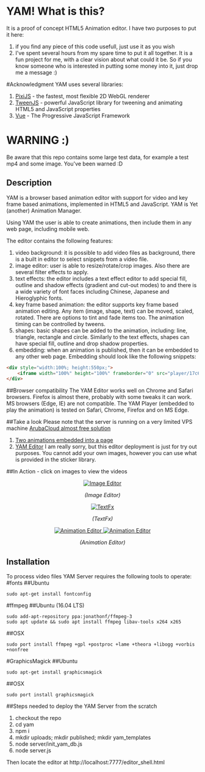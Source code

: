 # YAM! What is this?
It is a proof of concept HTML5 Animation editor. I have two purposes to put it here:

1. if you find any piece of this code usefull, just use it as you wish
2. I've spent several hours from my spare time to put it all together. It is a fun project for me, with a clear vision about what could it be. So if you know someone who is interested in putting some money into it, just drop me a message :)

#Acknowledgment
YAM uses several libraries:

1. [PixiJS](http://www.pixijs.com) - the fastest, most flexible 2D WebGL renderer
2. [TweenJS](http://www.createjs.com/tweenjs) - powerful JavaScript library for tweening and animating HTML5 and JavaScript properties
3. [Vue](https://vuejs.org) - The Progressive JavaScript Framework

# WARNING :)
Be aware that this repo contains some large test data, for example a test mp4 and some image. You've been warned :D

## Description
YAM is a browser based animation editor with support for video and key frame based animations, implemented in HTML5 and JavaScript. YAM is Yet (another) Animation Manager.

Using YAM the user is able to create animations, then include them in any web page, including mobile web.

The editor contains the following features:

1. video background: it is possible to add video files as background, there is a built in editor to select snippets from a video file. 
2. image editor: user is able to resize/rotate/crop images. Also there are several filter effects to apply.
3. text effects: the editor includes a text effect editor to add special fill, outline and shadow effects (gradient and cut-out modes) to and there is a wide variety of font faces including Chinese, Japanese and Hieroglyphic fonts.
4. key frame based animation: the editor supports key frame based animation editing. Any item (image, shape, text) can be moved, scaled, rotated. There are options to tint and fade items too. The animation timing can be controlled by tweens.
5. shapes: basic shapes can be added to the animation, including: line, triangle, rectangle and circle. Similarly to the text effects, shapes can have special fill, outline and drop shadow properties.
6. embedding: when an animation is published, then it can be embedded to any other web page. Embedding should look like the following snippets:
```html
<div style="width:100%; height:550px;">
	<iframe width="100%" height="100%" frameborder="0" src="player/17c668ab-2a7c-412e-9d7f-0c707f0ef61e"></iframe>
</div>
```

##Browser compatibility
The YAM Editor works well on Chrome and Safari browsers. Firefox is almost there, probably with some tweaks it can work. MS browsers (Edge, IE) are not compatible.
The YAM Player (embedded to play the animation) is tested on Safari, Chrome, Firefox and on MS Edge. 

##Take a look
Please note that the server is running on a very limited VPS machine [ArubaCloud almost free solution](https://www.arubacloud.com/vps/technical-specs-virtual-private-server.aspx)

1. [Two animations embedded into a page](http://gettheyam.com:7777/yam_host.html)
2. [YAM Editor](http://gettheyam.com:7777/editor_shell.html) I am really sorry, but this editor deployment is just for try out purposes. You cannot add your own images, however you can use what is provided in the sticker library.

##In Action - click on images to view the videos

<p align="center">
	<a href="https://www.youtube.com/watch?v=50dGjxvQiRU">
		<img src="https://img.youtube.com/vi/50dGjxvQiRU/0.jpg" alt="Image Editor">
	</a>
	<p align="center">
		<em>(Image Editor)</em>
	</p>
</p>

<p align="center">
	<a href="https://www.youtube.com/watch?v=jOHqsurtkvo">
		<img src="https://img.youtube.com/vi/jOHqsurtkvo/0.jpg" alt="TextFx">
	</a>
	<p align="center">
		<em>(TextFx)</em>
	</p>
</p>

<p align="center">
	<a href="https://www.youtube.com/watch?v=3S2YGOT7id8">
		<img src="https://img.youtube.com/vi/3S2YGOT7id8/0.jpg" alt="Animation Editor">
	</a>
	<a href="https://www.youtube.com/watch?v=TMm1H9oVhu8">
		<img src="https://img.youtube.com/vi/TMm1H9oVhu8/0.jpg" alt="Animation Editor">
	</a>
	<p align="center">
		<em>(Animation Editor)</em>
	</p>
</p>


## Installation

To process video files YAM Server requires the following tools to operate:
#fonts
##Ubuntu
```
sudo apt-get install fontconfig
```
#ffmpeg
##Ubuntu (16.04 LTS)
```
sudo add-apt-repository ppa:jonathonf/ffmpeg-3
sudo apt update && sudo apt install ffmpeg libav-tools x264 x265
```
##OSX
```
sudo port install ffmpeg +gpl +postproc +lame +theora +libogg +vorbis +nonfree
```
#GraphicsMagick
##Ubuntu
```
sudo apt-get install graphicsmagick
```
##OSX
```
sudo port install graphicsmagick
```
##Steps needed to deploy the YAM Server from the scratch

1. checkout the repo
2. cd yam
3. npm i
4. mkdir uploads; mkdir published; mkdir yam_templates
5. node server/init_yam_db.js
6. node server.js

Then locate the editor at http://localhost:7777/editor_shell.html